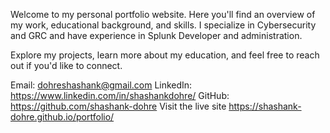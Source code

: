 Welcome to my personal portfolio website. Here you'll find an overview of my work, educational background, and skills. I specialize in Cybersecurity and GRC and have experience in Splunk Developer and administration.

Explore my projects, learn more about my education, and feel free to reach out if you'd like to connect.

Email: dohreshashank@gmail.com
LinkedIn: https://www.linkedin.com/in/shashankdohre/
GitHub: https://github.com/shashank-dohre
Visit the live site https://shashank-dohre.github.io/portfolio/

